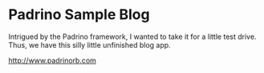 # Padrino Sample Blog

Intrigued by the Padrino framework, I wanted to take it for a little test drive. Thus, we have this silly little unfinished blog app.

http://www.padrinorb.com
